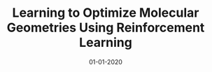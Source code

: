 ---
layout: default
title: "Learning to Optimize Molecular Geometries Using Reinforcement Learning"
authors: Kabir Ahuja, William H Green, Yi-Pei Li
venue: JCTC (2020)
venue_type: "Journal"
year: 2020
month: 1
date: 01-01-2020
url: https://pubmed.ncbi.nlm.nih.gov/33470813/
type: published
abs: https://pubmed.ncbi.nlm.nih.gov/33470813/
---